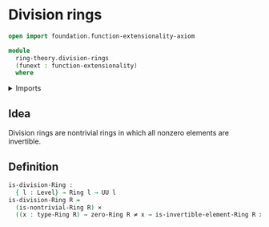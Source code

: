 # Division rings

```agda
open import foundation.function-extensionality-axiom

module
  ring-theory.division-rings
  (funext : function-extensionality)
  where
```

<details><summary>Imports</summary>

```agda
open import foundation.cartesian-product-types funext
open import foundation.negated-equality funext
open import foundation.universe-levels

open import ring-theory.invertible-elements-rings funext
open import ring-theory.rings funext
open import ring-theory.trivial-rings funext
```

</details>

## Idea

Division rings are nontrivial rings in which all nonzero elements are
invertible.

## Definition

```agda
is-division-Ring :
  { l : Level} → Ring l → UU l
is-division-Ring R =
  (is-nontrivial-Ring R) ×
  ((x : type-Ring R) → zero-Ring R ≠ x → is-invertible-element-Ring R x)
```
